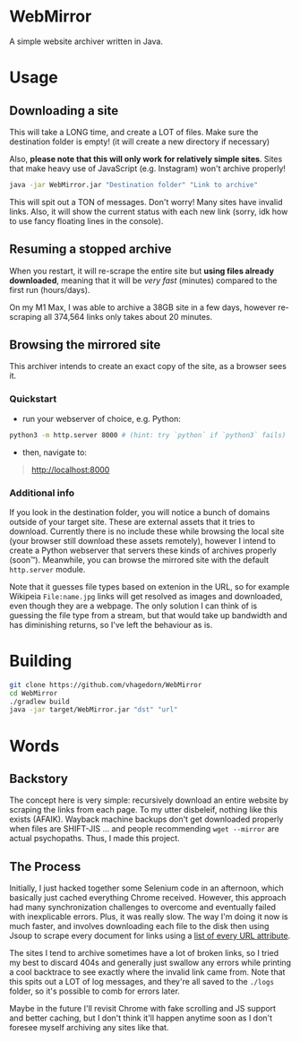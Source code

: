 # WebMirror

A simple website archiver written in Java.

# Usage

## Downloading a site

This will take a LONG time, and create a LOT of files. Make sure the destination folder is empty! (it will create a new directory if necessary)

Also, **please note that this will only work for relatively simple sites**.
Sites that make heavy use of JavaScript (e.g. Instagram) won't archive properly!
```bash
java -jar WebMirror.jar "Destination folder" "Link to archive"
```

This will spit out a TON of messages. Don't worry! Many sites have invalid links.
Also, it will show the current status with each new link 
(sorry, idk how to use fancy floating lines in the console).

## Resuming a stopped archive

When you restart, it will re-scrape the entire site but **using files already downloaded**,
meaning that it will be _very fast_ (minutes) compared to the first run (hours/days).

On my M1 Max, I was able to archive a 38GB site in a few days,
however re-scraping all 374,564 links only takes about 20 minutes.

## Browsing the mirrored site

This archiver intends to create an exact copy of the site, as a browser sees it. 

### Quickstart
- run your webserver of choice, e.g. Python:
```bash
python3 -m http.server 8000 # (hint: try `python` if `python3` fails)
```
- then, navigate to:
> [http://localhost:8000](http://localhost:8000)

### Additional info
If you look in the destination folder, you will notice a bunch of domains outside of your target site.
These are external assets that it tries to download. Currently there is no include these while browsing
the local site (your browser still download these assets remotely), however I intend to create a Python
webserver that servers these kinds of archives properly (soon™️). Meanwhile, you can browse the mirrored
site with the default `http.server` module.


Note that it guesses file types based on extenion in the URL, so for example Wikipeia `File:name.jpg`
links will get resolved as images and downloaded, even though they are a webpage. The only solution
I can think of is guessing the file type from a stream, but that would take up bandwidth and has
diminishing returns, so I've left the behaviour as is.

# Building

```bash
git clone https://github.com/vhagedorn/WebMirror
cd WebMirror
./gradlew build
java -jar target/WebMirror.jar "dst" "url"
```

# Words

## Backstory

The concept here is very simple: recursively download an entire website by scraping
the links from each page. To my utter disbeleif, nothing like this exists (AFAIK).
Wayback machine backups don't get downloaded properly when files are SHIFT-JIS
... and people recommending `wget --mirror` are actual psychopaths. Thus,
I made this project.

## The Process

Initially, I just hacked together some Selenium code in an afternoon, which basically just
cached everything Chrome received. However, this approach had many synchronization challenges
to overcome and eventually failed with inexplicable errors. Plus, it was really slow. 
The way I'm doing it now is much faster, and involves downloading each file to the disk 
then using Jsoup to scrape every document for links using a [list of every URL attribute](src/main/java/me/vadim/archive/URIElement.java).


The sites I tend to archive sometimes have a lot of broken links, so I tried my best to 
discard 404s and generally just swallow any errors while printing a cool backtrace to see
exactly where the invalid link came from. Note that this spits out a LOT of log messages, 
and they're all saved to the `./logs` folder, so it's possible to comb for errors later.


Maybe in the future I'll revisit Chrome with fake scrolling and JS support and better caching,
but I don't think it'll happen anytime soon as I don't foresee myself archiving any sites like that.
